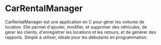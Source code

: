 # CarRentalManager
CarRentalManager est une application en C pour gérer les voitures de location. Elle permet d'ajouter, modifier, et supprimer des véhicules, de gérer les clients, d'enregistrer les locations et les retours, et de générer des rapports. Simple à utiliser, idéale pour les débutants en programmation.
